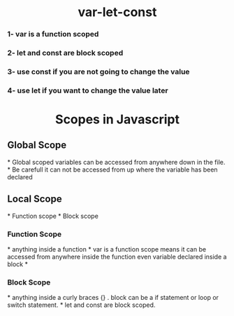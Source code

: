 <h1 align="center">var-let-const</h1>
<h3 align="left">1- var is a function scoped </h3>
<h3 align="left">2- let and const are block scoped</h3>
<h3 align="left">3- use const if you are not going to change the value</h3>
<h3 align="left">4- use let if you want to change the value later</h3>

<h1 align="center">Scopes in Javascript</h1>
<h2 align="left">Global Scope</h2>
* Global scoped variables can be accessed from anywhere down in the file.
* Be carefull it can not be accessed from up where the variable has been declared

<h2 align="left">Local Scope</h2>
* Function scope 
* Block scope
<h3 align="left">Function Scope</h3>
* anything inside a function
* var is a function scope means it can be accessed from anywhere inside the function even variable declared inside a block
* <h3 align="left">Block Scope</h3>
* anything inside a curly braces {} . block can be a if statement or loop or switch statement.
* let and const are block scoped.


